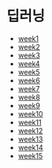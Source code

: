 # 딥러닝
* [week1]()
* [week2]()
* [week3]()
* [week4]()
* [week5]()
* [week6]()
* [week7]()
* [week8]()
* [week9]()
* [week10]()
* [week11]()
* [week12]()
* [week13]()
* [week14]()
* [week15]()
